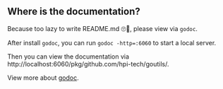 ## Where is the documentation?

Because too lazy to write README.md 🙄🫣, please view via `godoc`.

After install `godoc`, you can run `godoc -http=:6060` to start a local server.

Then you can view the documentation via http://localhost:6060/pkg/github.com/hpi-tech/goutils/.

View more about [godoc](https://pkg.go.dev/golang.org/x/tools/cmd/godoc).
